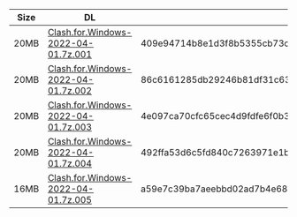 |    Size   |     DL  | sha512sum |
|  ---  |  ---  |  ---  |
| 20MB | [Clash.for.Windows-2022-04-01.7z.001](https://cdn.jsdelivr.net/gh/appleians/cfw_intel@main/Clash.for.Windows-2022-04-01.7z.001) | 409e94714b8e1d3f8b5355cb73c56d376950d20f8a8ff2ef536f56531c139f90934d137f6239dd076282f6253d92f35a265ad9fbf797eed9991381b4349d8f4d |
| 20MB | [Clash.for.Windows-2022-04-01.7z.002](https://cdn.jsdelivr.net/gh/appleians/cfw_intel@main/Clash.for.Windows-2022-04-01.7z.002) | 86c6161285db29246b81df31c63240ba078b7fc0b0efe4b2e7c0ee3ebcf592d0f5628f6225748db99db3979959cd0d084eac235aff9d94bbc472425120edfb3a |
| 20MB | [Clash.for.Windows-2022-04-01.7z.003](https://cdn.jsdelivr.net/gh/appleians/cfw_intel@main/Clash.for.Windows-2022-04-01.7z.003) | 4e097ca70cfc65cec4d9fdfe6f0b373076301bef06f66a1098ed2f0c8b0d0c24f0504e63085f107bfc7928cd69dce1279992ae66c2267d29bd1d75916ea49ce4 |
| 20MB | [Clash.for.Windows-2022-04-01.7z.004](https://cdn.jsdelivr.net/gh/appleians/cfw_intel@main/Clash.for.Windows-2022-04-01.7z.004) | 492ffa53d6c5fd840c7263971e1b542d0ab6ddcbdeeffb6f7ad60b1e766a8e30eaef2969e96fa0a1d9353f7234d7a0dad18ad356c7d8bef18a277d3cab0ba769 |
| 16MB | [Clash.for.Windows-2022-04-01.7z.005](https://cdn.jsdelivr.net/gh/appleians/cfw_intel@main/Clash.for.Windows-2022-04-01.7z.005) | a59e7c39ba7aeebbd02ad7b4e68659e8f8ade6f46037f562c5f012ef35047b28390e831f881c260949564b7c236e2aab1f02b1c04bc9d792a96bda3bb656ff27 |
